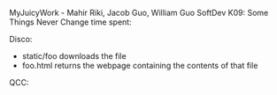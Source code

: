 MyJuicyWork - Mahir Riki, Jacob Guo, William Guo
SoftDev
K09: Some Things Never Change
time spent: 

Disco:
- static/foo downloads the file 
- foo.html returns the webpage containing the contents of that file

QCC:
